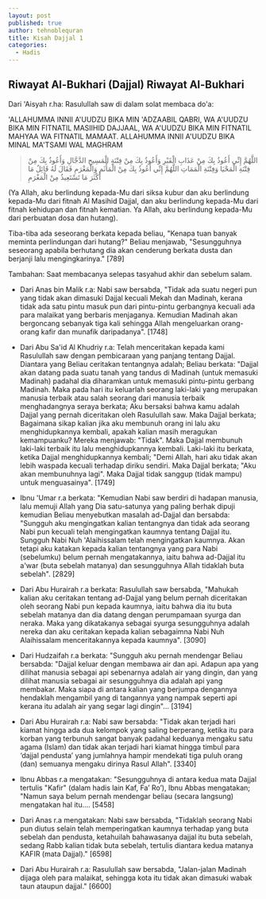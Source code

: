 ```yaml
---
layout: post
published: true
author: tehnoblequran
title: Kisah Dajjal 1
categories:
  - Hadis
---
```

## Riwayat Al-Bukhari (Dajjal) Riwayat Al-Bukhari
Dari 'Aisyah r.ha: Rasulullah saw di dalam solat membaca do'a: 

'ALLAHUMMA INNII A'UUDZU BIKA MIN 'ADZAABIL QABRI, WA A'UUDZU BIKA MIN FITNATIL MASIIHID DAJJAAL, WA A'UUDZU BIKA MIN FITNATIL MAHYAA WA FITNATIL MAMAAT. ALLAHUMMA INNII A'UUDZU BIKA MINAL MA'TSAMI WAL MAGHRAM

> اللَّهُمَّ إِنِّي أَعُوذُ بِكَ مِنْ عَذَابِ الْقَبْرِ وَأَعُوذُ بِكَ مِنْ فِتْنَةِ الْمَسِيحِ الدَّجَّالِ وَأَعُوذُ بِكَ مِنْ فِتْنَةِ الْمَحْيَا وَفِتْنَةِ الْمَمَاتِ اللَّهُمَّ إِنِّي أَعُوذُ بِكَ مِنْ الْمَأْثَمِ وَالْمَغْرَمِ فَقَالَ لَهُ قَائِلٌ مَا أَكْثَرَ مَا تَسْتَعِيذُ مِنْ الْمَغْرَمِ


(Ya Allah, aku berlindung kepada-Mu dari siksa kubur dan aku berlindung kepada-Mu dari fitnah Al Masihid Dajjal, dan aku berlindung kepada-Mu dari fitnah kehidupan dan fitnah kematian. Ya Allah, aku berlindung kepada-Mu dari perbuatan dosa dan hutang). 

Tiba-tiba ada seseorang berkata kepada beliau, "Kenapa tuan banyak meminta perlindungan dari hutang?" Beliau menjawab, "Sesungguhnya seseorang apabila berhutang dia akan cenderung berkata dusta dan berjanji lalu mengingkarinya." [789] 

Tambahan: Saat membacanya selepas tasyahud akhir dan sebelum salam. 

- Dari Anas bin Malik r.a: Nabi saw bersabda, "Tidak ada suatu negeri pun yang tidak akan dimasuki Dajjal kecuali Mekah dan Madinah, kerana tidak ada satu pintu masuk pun dari pintu-pintu gerbangnya kecuali ada para malaikat yang berbaris menjaganya. Kemudian Madinah akan bergoncang sebanyak tiga kali sehingga Allah mengeluarkan orang-orang kafir dan munafik daripadanya". [1748]

- Dari Abu Sa'id Al Khudriy r.a: Telah menceritakan kepada kami Rasulullah saw dengan pembicaraan yang panjang tentang Dajjal. Diantara yang Beliau ceritakan tentangnya adalah; Beliau berkata: "Dajjal akan datang pada suatu tanah yang tandus di Madinah (untuk memasuki Madinah) padahal dia diharamkan untuk memasuki pintu-pintu gerbang Madinah. Maka pada hari itu keluarlah seorang laki-laki yang merupakan manusia terbaik atau salah seorang dari manusia terbaik menghadangnya seraya berkata; Aku bersaksi bahwa kamu adalah Dajjal yang pernah diceritakan oleh Rasulullah saw. Maka Dajjal berkata; Bagaimana sikap kalian jika aku membunuh orang ini lalu aku menghidupkannya kembali, apakah kalian masih meragukan kemampuanku? Mereka menjawab: "Tidak". Maka Dajjal membunuh laki-laki terbaik itu lalu menghidupkannya kembali. Laki-laki itu berkata, ketika Dajjal menghidupkannya kembali; "Demi Allah, hari aku tidak akan lebih waspada kecuali terhadap diriku sendiri. Maka Dajjal berkata; "Aku akan membunuhnya lagi". Maka Dajjal tidak sanggup (tidak mampu) untuk menguasainya". [1749]

- Ibnu 'Umar r.a berkata: "Kemudian Nabi saw berdiri di hadapan manusia, lalu memuji Allah yang Dia satu-satunya yang paling berhak dipuji kemudian Beliau menyebutkan masalah ad-Dajjal dan bersabda: "Sungguh aku mengingatkan kalian tentangnya dan tidak ada seorang Nabi pun kecuali telah mengingatkan kaumnya tentang Dajjal itu. Sungguh Nabi Nuh 'Alaihissalam telah mengingatkan kaumnya. Akan tetapi aku katakan kepada kalian tentangnya yang para Nabi (sebelumku) belum pernah mengatakannya, iaitu bahwa ad-Dajjal itu a'war (buta sebelah matanya) dan sesungguhnya Allah tidaklah buta sebelah". [2829]

- Dari Abu Hurairah r.a berkata: Rasulullah saw bersabda, "Mahukah kalian aku ceritakan tentang ad-Dajjal yang belum pernah diceritakan oleh seorang Nabi pun kepada kaumnya, iaitu bahwa dia itu buta sebelah matanya dan dia datang dengan perumpamaan syurga dan neraka. Maka yang dikatakanya sebagai syurga sesungguhnya adalah nereka dan aku ceritakan kepada kalian sebagaimna Nabi Nuh Alaihissalam menceritakannya kepada kaumnya". [3090]

- Dari Hudzaifah r.a berkata: "Sungguh aku pernah mendengar Beliau bersabda: "Dajjal keluar dengan membawa air dan api. Adapun apa yang dilihat manusia sebagai api sebenarnya adalah air yang dingin, dan yang dilihat manusia sebagai air sesungguhnya dia adalah api yang membakar. Maka siapa di antara kalian yang berjumpa dengannya hendaklah mengambil yang di tangannya yang nampak seperti api kerana itu adalah air yang segar lagi dingin"... [3194]

- Dari Abu Hurairah r.a: Nabi saw bersabda: "Tidak akan terjadi hari kiamat hingga ada dua kelompok yang saling berperang, ketika itu para korban yang terbunuh sangat banyak padahal keduanya mengaku satu agama (Islam) dan tidak akan terjadi hari kiamat hingga timbul para ‘dajjal pendusta’ yang jumlahnya hampir mendekati tiga puluh orang (dan) semuanya mengaku dirinya Rasul Allah". [3340]

- Ibnu Abbas r.a mengatakan: "Sesungguhnya di antara kedua mata Dajjal tertulis "Kafir" (dalam hadis lain Kaf, Fa’ Ro’), Ibnu Abbas mengatakan; "Namun saya belum pernah mendengar beliau (secara langsung) mengatakan hal itu.... [5458] 

- Dari Anas r.a mengatakan: Nabi saw bersabda, "Tidaklah seorang Nabi pun diutus selain telah memperingatkan kaumnya terhadap yang buta sebelah dan pendusta, ketahuilah bahawasanya dajjal itu buta sebelah, sedang Rabb kalian tidak buta sebelah, tertulis diantara kedua matanya KAFIR (mata Dajjal)." [6598]

- Dari Abu Hurairah r.a: Rasulullah saw bersabda, "Jalan-jalan Madinah dijaga oleh para malaikat, sehingga kota itu tidak akan dimasuki wabak taun ataupun dajjal." [6600]

